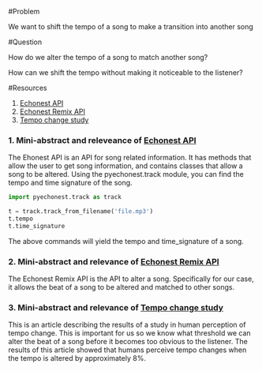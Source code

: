 #Problem

We want to shift the tempo of a song to make a transition into another song

#Question

How do we alter the tempo of a song to match another song?

How can we shift the tempo without making it noticeable to the listener?

#Resources
1. [Echonest API]
2. [Echonest Remix API]
3. [Tempo change study]

### 1. Mini-abstract and releveance of [Echonest API]

The Ehonest API is an API for song related information.  It has methods that allow the user to get song information, and contains classes that allow a song to be altered.  Using the pyechonest.track module, you can find the tempo and time signature of the song.

```python
import pyechonest.track as track

t = track.track_from_filename('file.mp3')
t.tempo
t.time_signature
```

The above commands will yield the tempo and time_signature of a song.

### 2. Mini-abstract and relevance of [Echonest Remix API]

The Echonest Remix API is the API to alter a song.  Specifically for our case, it allows the beat of a song to be altered and matched to other songs.

### 3. Mini-abstract and relevance of [Tempo change study]

This is an article describing the results of a study in human perception of tempo change.  This is important for us so we know what threshold we can alter the beat of a song before it becomes too obvious to the listener.  The results of this article showed that humans perceive tempo changes when the tempo is altered by approximately 8%.

[Echonest API]: http://developer.echonest.com/docs/v4
[Echonest Remix API]: http://echonest.github.io/remix/
[Tempo change study]: http://psyencelab.com/images/Just_Noticeable_Difference_and_Tempo_Change.pdf
